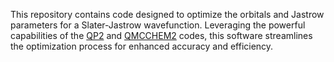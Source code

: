 This repository contains code designed to optimize the orbitals and Jastrow parameters for a Slater-Jastrow wavefunction. 
Leveraging the powerful capabilities of the [QP2](https://github.com/QuantumPackage/qp2) and [QMCCHEM2](https://github.com/TREX-CoE/qmcchem2) codes, 
this software streamlines the optimization process for enhanced accuracy and efficiency.
